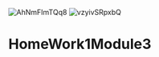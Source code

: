 ![AhNmFImTQq8](https://user-images.githubusercontent.com/125667290/235664042-2ea3db4b-5373-47f6-89bb-f8a034eadb66.jpg)
![vzyivSRpxbQ](https://user-images.githubusercontent.com/125667290/235664048-c7a750ea-424a-4932-8c31-ceffb2bd9675.jpg)
# HomeWork1Module3
